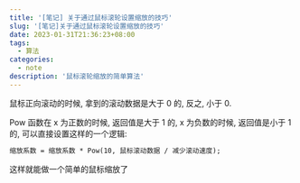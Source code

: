 ```yaml
---
title: '[笔记] 关于通过鼠标滚轮设置缩放的技巧'
slug: '[笔记]关于通过鼠标滚轮设置缩放的技巧'
date: 2023-01-31T21:36:23+08:00
tags:
  - 算法
categories:
  - note
description: '鼠标滚轮缩放的简单算法'
---
```


鼠标正向滚动的时候, 拿到的滚动数据是大于 0 的, 反之, 小于 0.


Pow 函数在 x 为正数的时候, 返回值是大于 1 的, x 为负数的时候, 返回值是小于 1 的, 可以直接设置这样的一个逻辑:


```txt
缩放系数 = 缩放系数 * Pow(10, 鼠标滚动数据 / 减少滚动速度);
```


这样就能做一个简单的鼠标缩放了
